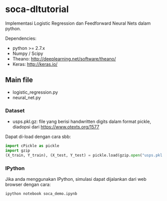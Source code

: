# soca-dltutorial

Implementasi Logistic Regression dan Feedforward Neural Nets dalam python.

Dependencies:
* python >= 2.7.x
* Numpy / Scipy
* Theano: http://deeplearning.net/software/theano/
* Keras: http://keras.io/ 



## Main file
* logistic_regression.py
* neural_net.py


### Dataset
* usps.pkl.gz: file yang berisi handwritten digits dalam format pickle, diadopsi dari https://www.otexts.org/1577

Dapat di-load dengan cara sbb:
```python
import cPickle as pickle
import gzip
(X_train, Y_train), (X_test, Y_test) = pickle.load(gzip.open("usps.pkl.gz","rb"))
```

### IPython
Jika anda menggunakan IPython, simulasi dapat dijalankan dari web browser dengan cara:
```python
ipython notebook soca_demo.ipynb
```